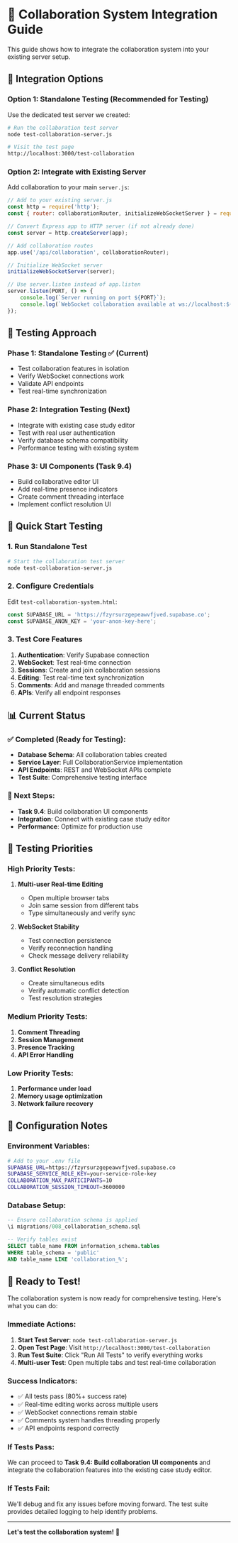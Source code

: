 # 🔗 Collaboration System Integration Guide

This guide shows how to integrate the collaboration system into your existing server setup.

## 🎯 Integration Options

### Option 1: Standalone Testing (Recommended for Testing)
Use the dedicated test server we created:

```bash
# Run the collaboration test server
node test-collaboration-server.js

# Visit the test page
http://localhost:3000/test-collaboration
```

### Option 2: Integrate with Existing Server
Add collaboration to your main `server.js`:

```javascript
// Add to your existing server.js
const http = require('http');
const { router: collaborationRouter, initializeWebSocketServer } = require('./api/collaboration');

// Convert Express app to HTTP server (if not already done)
const server = http.createServer(app);

// Add collaboration routes
app.use('/api/collaboration', collaborationRouter);

// Initialize WebSocket server
initializeWebSocketServer(server);

// Use server.listen instead of app.listen
server.listen(PORT, () => {
    console.log(`Server running on port ${PORT}`);
    console.log(`WebSocket collaboration available at ws://localhost:${PORT}/ws/collaboration`);
});
```

## 🧪 Testing Approach

### Phase 1: Standalone Testing ✅ (Current)
- Test collaboration features in isolation
- Verify WebSocket connections work
- Validate API endpoints
- Test real-time synchronization

### Phase 2: Integration Testing (Next)
- Integrate with existing case study editor
- Test with real user authentication
- Verify database schema compatibility
- Performance testing with existing system

### Phase 3: UI Components (Task 9.4)
- Build collaborative editor UI
- Add real-time presence indicators
- Create comment threading interface
- Implement conflict resolution UI

## 🚀 Quick Start Testing

### 1. Run Standalone Test
```bash
# Start the collaboration test server
node test-collaboration-server.js
```

### 2. Configure Credentials
Edit `test-collaboration-system.html`:
```javascript
const SUPABASE_URL = 'https://fzyrsurzgepeawvfjved.supabase.co';
const SUPABASE_ANON_KEY = 'your-anon-key-here';
```

### 3. Test Core Features
1. **Authentication**: Verify Supabase connection
2. **WebSocket**: Test real-time connection
3. **Sessions**: Create and join collaboration sessions
4. **Editing**: Test real-time text synchronization
5. **Comments**: Add and manage threaded comments
6. **APIs**: Verify all endpoint responses

## 📊 Current Status

### ✅ Completed (Ready for Testing):
- **Database Schema**: All collaboration tables created
- **Service Layer**: Full CollaborationService implementation
- **API Endpoints**: REST and WebSocket APIs complete
- **Test Suite**: Comprehensive testing interface

### 🔄 Next Steps:
- **Task 9.4**: Build collaboration UI components
- **Integration**: Connect with existing case study editor
- **Performance**: Optimize for production use

## 🎯 Testing Priorities

### High Priority Tests:
1. **Multi-user Real-time Editing**
   - Open multiple browser tabs
   - Join same session from different tabs
   - Type simultaneously and verify sync

2. **WebSocket Stability**
   - Test connection persistence
   - Verify reconnection handling
   - Check message delivery reliability

3. **Conflict Resolution**
   - Create simultaneous edits
   - Verify automatic conflict detection
   - Test resolution strategies

### Medium Priority Tests:
1. **Comment Threading**
2. **Session Management**
3. **Presence Tracking**
4. **API Error Handling**

### Low Priority Tests:
1. **Performance under load**
2. **Memory usage optimization**
3. **Network failure recovery**

## 🔧 Configuration Notes

### Environment Variables:
```bash
# Add to your .env file
SUPABASE_URL=https://fzyrsurzgepeawvfjved.supabase.co
SUPABASE_SERVICE_ROLE_KEY=your-service-role-key
COLLABORATION_MAX_PARTICIPANTS=10
COLLABORATION_SESSION_TIMEOUT=3600000
```

### Database Setup:
```sql
-- Ensure collaboration schema is applied
\i migrations/008_collaboration_schema.sql

-- Verify tables exist
SELECT table_name FROM information_schema.tables 
WHERE table_schema = 'public' 
AND table_name LIKE 'collaboration_%';
```

## 🎉 Ready to Test!

The collaboration system is now ready for comprehensive testing. Here's what you can do:

### Immediate Actions:
1. **Start Test Server**: `node test-collaboration-server.js`
2. **Open Test Page**: Visit `http://localhost:3000/test-collaboration`
3. **Run Test Suite**: Click "Run All Tests" to verify everything works
4. **Multi-user Test**: Open multiple tabs and test real-time collaboration

### Success Indicators:
- ✅ All tests pass (80%+ success rate)
- ✅ Real-time editing works across multiple users
- ✅ WebSocket connections remain stable
- ✅ Comments system handles threading properly
- ✅ API endpoints respond correctly

### If Tests Pass:
We can proceed to **Task 9.4: Build collaboration UI components** and integrate the collaboration features into the existing case study editor.

### If Tests Fail:
We'll debug and fix any issues before moving forward. The test suite provides detailed logging to help identify problems.

---

**Let's test the collaboration system!** 🚀
